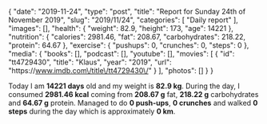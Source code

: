 {
    "date": "2019-11-24",
    "type": "post",
    "title": "Report for Sunday 24th of November 2019",
    "slug": "2019\/11\/24",
    "categories": [
        "Daily report"
    ],
    "images": [],
    "health": {
        "weight": 82.9,
        "height": 173,
        "age": 14221
    },
    "nutrition": {
        "calories": 2981.46,
        "fat": 208.67,
        "carbohydrates": 218.22,
        "protein": 64.67
    },
    "exercise": {
        "pushups": 0,
        "crunches": 0,
        "steps": 0
    },
    "media": {
        "books": [],
        "podcast": [],
        "youtube": [],
        "movies": [
            {
                "id": "tt4729430",
                "title": "Klaus",
                "year": "2019",
                "url": "https:\/\/www.imdb.com\/title\/tt4729430\/"
            }
        ],
        "photos": []
    }
}

Today I am <strong>14221 days</strong> old and my weight is <strong>82.9 kg</strong>. During the day, I consumed <strong>2981.46 kcal</strong> coming from <strong>208.67 g</strong> fat, <strong>218.22 g</strong> carbohydrates and <strong>64.67 g</strong> protein. Managed to do <strong>0 push-ups</strong>, <strong>0 crunches</strong> and walked <strong>0 steps</strong> during the day which is approximately <strong>0 km</strong>.